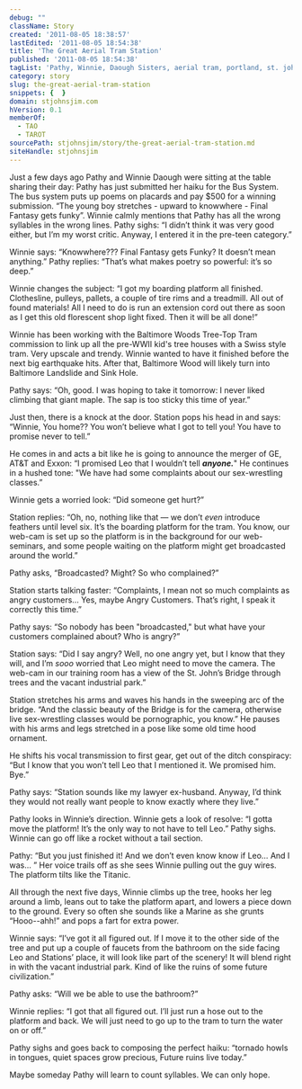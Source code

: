 ```yaml
---
debug: ""
className: Story
created: '2011-08-05 18:38:57'
lastEdited: '2011-08-05 18:54:38'
title: 'The Great Aerial Tram Station'
published: '2011-08-05 18:54:38'
tagList: 'Pathy, Winnie, Daough Sisters, aerial tram, portland, st. john''s, Leo, Station, Portland''s Malibu'
category: story
slug: the-great-aerial-tram-station
snippets: {  }
domain: stjohnsjim.com
hVersion: 0.1
memberOf:
  - TAO
  - TAROT
sourcePath: stjohnsjim/story/the-great-aerial-tram-station.md
siteHandle: stjohnsjim
---
```

Just a few days ago Pathy and Winnie Daough were sitting at the table sharing their day: Pathy has just submitted her haiku for the Bus System. The bus system puts up poems on placards and pay $500 for a winning submission. “The young boy stretches - upward to knowwhere - Final Fantasy gets funky”. Winnie calmly mentions that Pathy has all the wrong syllables in the wrong lines. Pathy sighs: “I didn’t think it was very good either, but I’m my worst critic. Anyway, I entered it in the pre-teen category.”

Winnie says: “Knowwhere??? Final Fantasy gets Funky? It doesn’t mean anything.” Pathy replies: “That’s what makes poetry so powerful: it’s so deep.”

Winnie changes the subject: “I got my boarding platform all finished. Clothesline, pulleys, pallets, a couple of tire rims and a treadmill. All out of found materials! All I need to do is run an extension cord out there as soon as I get this old florescent shop light fixed. Then it will be all done!”

Winnie has been working with the Baltimore Woods Tree-Top Tram commission to link up all the pre-WWII kid's tree houses with a Swiss style tram. Very upscale and trendy. Winnie wanted to have it finished before the next big earthquake hits. After that, Baltimore Wood will likely turn into Baltimore Landslide and Sink Hole.

Pathy says: “Oh, good. I was hoping to take it tomorrow: I never liked climbing that giant maple. The sap is too sticky this time of year.”

Just then, there is a knock at the door. Station pops his head in and says: “Winnie, You home?? You won’t believe what I got to tell you! You have to promise never to tell.”

He comes in and acts a bit like he is going to announce the merger of GE, AT&amp;T and Exxon: “I promised Leo that I wouldn’t tell _**anyone.**_" He continues in a hushed tone: "We have had some complaints about our sex-wrestling classes.”

Winnie gets a worried look: “Did someone get hurt?”

Station replies: “Oh, no, nothing like that — we don’t _even_ introduce feathers until level six. It’s the boarding platform for the tram. You know, our web-cam is set up so the platform is in the background for our web-seminars, and some people waiting on the platform might get broadcasted around the world.”

Pathy asks, “Broadcasted? Might? So who complained?”

Station starts talking faster: “Complaints, I mean not so much complaints as angry customers… Yes, maybe Angry Customers. That’s right, I speak it correctly this time.”

Pathy says: “So nobody has been "broadcasted," but what have your customers complained about? Who is angry?”

Station says: “Did I say angry? Well, no one angry yet, but I know that they will, and I’m _sooo_ worried that Leo might need to move the camera. The web-cam in our training room has a view of the St. John’s Bridge through trees and the vacant industrial park.”

Station stretches his arms and waves his hands in the sweeping arc of the bridge. “And the classic beauty of the Bridge is for the camera, otherwise live sex-wrestling classes would be pornographic, you know.” He pauses with his arms and legs stretched in a pose like some old time hood ornament.

He shifts his vocal transmission to first gear, get out of the ditch conspiracy: “But I know that you won’t tell Leo that I mentioned it. We promised him. Bye.”

Pathy says: “Station sounds like my lawyer ex-husband. Anyway, I’d think they would not really want people to know exactly where they live.”

Pathy looks in Winnie’s direction. Winnie gets a look of resolve: “I gotta move the platform! It’s the only way to not have to tell Leo.” Pathy sighs. Winnie can go off like a rocket without a tail section.

Pathy: “But you just finished it! And we don’t even know know if Leo… And I was… ” Her voice trails off as she sees Winnie pulling out the guy wires. The platform tilts like the Titanic.

All through the next five days, Winnie climbs up the tree, hooks her leg around a limb, leans out to take the platform apart, and lowers a piece down to the ground. Every so often she sounds like a Marine as she grunts “Hooo--ahh!” and pops a fart for extra power.

Winnie says: “I’ve got it all figured out. If I move it to the other side of the tree and put up a couple of faucets from the bathroom on the side facing Leo and Stations’ place, it will look like part of the scenery! It will blend right in with the vacant industrial park. Kind of like the ruins of some future civilization.”

Pathy asks: “Will we be able to use the bathroom?”

Winnie replies: “I got that all figured out. I’ll just run a hose out to the platform and back. We will just need to go up to the tram to turn the water on or off.”

Pathy sighs and goes back to composing the perfect haiku: “tornado howls in tongues, quiet spaces grow precious, Future ruins live today.”

Maybe someday Pathy will learn to count syllables. We can only hope.

